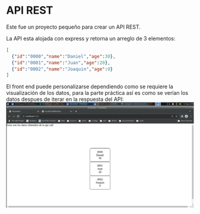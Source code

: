 # API REST
Este fue un proyecto pequeño para crear un API REST.

La API esta alojada con express y retorna un arreglo de 3 elementos:
``` json
[
  {"id":"0000","name":"Daniel","age":30},
  {"id":"0001","name":"Juan","age":20},
  {"id":"0002","name":"Joaquin","age":0}
]
```

El front end puede personalizarse dependiendo como se requiere la visualización de los datos, para la parte práctica así es como se verían los datos despues de iterar en la respuesta del API:
![Final view](https://github.com/rolckeirnad/api-Rest/blob/main/src/pantalla_2022-09-12_22-58-34.png?raw=true)
